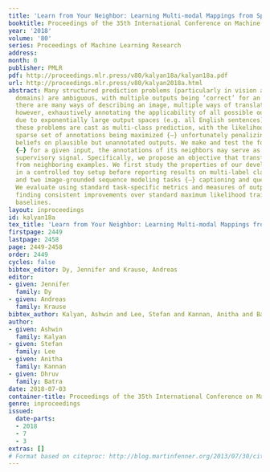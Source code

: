 ```yaml
---
title: 'Learn from Your Neighbor: Learning Multi-modal Mappings from Sparse Annotations'
booktitle: Proceedings of the 35th International Conference on Machine Learning
year: '2018'
volume: '80'
series: Proceedings of Machine Learning Research
address: 
month: 0
publisher: PMLR
pdf: http://proceedings.mlr.press/v80/kalyan18a/kalyan18a.pdf
url: http://proceedings.mlr.press/v80/kalyan2018a.html
abstract: Many structured prediction problems (particularly in vision and language
  domains) are ambiguous, with multiple outputs being ‘correct’ for an input {–} e.g.
  there are many ways of describing an image, multiple ways of translating a sentence;
  however, exhaustively annotating the applicability of all possible outputs is intractable
  due to exponentially large output spaces (e.g. all English sentences). In practice,
  these problems are cast as multi-class prediction, with the likelihood of only a
  sparse set of annotations being maximized {–} unfortunately penalizing for placing
  beliefs on plausible but unannotated outputs. We make and test the following hypothesis
  {–} for a given input, the annotations of its neighbors may serve as an additional
  supervisory signal. Specifically, we propose an objective that transfers supervision
  from neighboring examples. We first study the properties of our developed method
  in a controlled toy setup before reporting results on multi-label classification
  and two image-grounded sequence modeling tasks {–} captioning and question generation.
  We evaluate using standard task-specific metrics and measures of output diversity,
  finding consistent improvements over standard maximum likelihood training and other
  baselines.
layout: inproceedings
id: kalyan18a
tex_title: 'Learn from Your Neighbor: Learning Multi-modal Mappings from Sparse Annotations'
firstpage: 2449
lastpage: 2458
page: 2449-2458
order: 2449
cycles: false
bibtex_editor: Dy, Jennifer and Krause, Andreas
editor:
- given: Jennifer
  family: Dy
- given: Andreas
  family: Krause
bibtex_author: Kalyan, Ashwin and Lee, Stefan and Kannan, Anitha and Batra, Dhruv
author:
- given: Ashwin
  family: Kalyan
- given: Stefan
  family: Lee
- given: Anitha
  family: Kannan
- given: Dhruv
  family: Batra
date: 2018-07-03
container-title: Proceedings of the 35th International Conference on Machine Learning
genre: inproceedings
issued:
  date-parts:
  - 2018
  - 7
  - 3
extras: []
# Format based on citeproc: http://blog.martinfenner.org/2013/07/30/citeproc-yaml-for-bibliographies/
---
```

